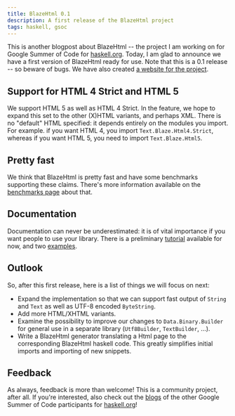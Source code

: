 ```yaml
---
title: BlazeHtml 0.1
description: A first release of the BlazeHtml project
tags: haskell, gsoc
---
```


This is another blogpost about BlazeHtml -- the project I am working on for
Google Summer of Code for [haskell.org]. Today, I am glad to announce we have a
first version of BlazeHtml ready for use. Note that this is a 0.1 release --
so beware of bugs. We have also created [a website for the project].

[haskell.org]: http://haskell.org
[a website for the project]: http://jaspervdj.be/blaze

## Support for HTML 4 Strict and HTML 5

We support HTML 5 as well as HTML 4 Strict. In the feature, we hope to expand
this set to the other (X)HTML variants, and perhaps XML. There is no "default"
HTML specified: it depends entirely on the modules you import. For example. if
you want HTML 4, you import `Text.Blaze.Html4.Strict`, whereas if you want HTML
5, you need to import `Text.Blaze.Html5`.

## Pretty fast

We think that BlazeHtml is pretty fast and have some benchmarks supporting these
claims. There's more information available on the [benchmarks page] about that.

[benchmarks page]: http://jaspervdj.be/blaze/benchmarks.html

## Documentation

Documentation can never be underestimated: it is of vital importance if you want
people to use your library. There is a preliminary [tutorial] available for now,
and two [examples].

[tutorial]: http://jaspervdj.be/blaze/tutorial.html
[examples]: http://github.com/jaspervdj/BlazeHtml/tree/master/doc/examples/

## Outlook

So, after this first release, here is a list of things we will focus on next:

- Expand the implementation so that we can support fast output of `String` and
  `Text` as well as UTF-8 encoded `ByteString`.
- Add more HTML/XHTML variants.
- Examine the possibility to improve our changes to `Data.Binary.Builder` for
  general use in a separate library (`Utf8Builder`, `TextBuilder`, ...).
- Write a BlazeHtml generator translating a Html page to the corresponding
  BlazeHtml haskell code. This greatly simplifies initial imports and importing
  of new snippets.

## Feedback

As always, feedback is more than welcome! This is a community project, after
all. If you're interested, also check out the [blogs] of the other Google Summer
of Code participants for [haskell.org]!

[blogs]: /links.html#google-summer-of-code-2010-students-for-haskell.org:
